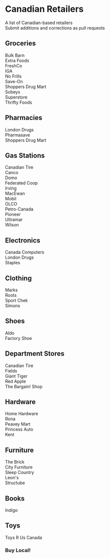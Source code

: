 # Canadian Retailers
A list of Canadian-based retailers  
Submit additions and corrections as pull requests

## Groceries
Bulk Barn  
Extra Foods  
FreshCo  
IGA  
No Frills  
Save-On  
Shoppers Drug Mart  
Sobeys  
Superstore  
Thrifty Foods  

## Pharmacies
London Drugs  
Pharmasave  
Shoppers Drug Mart  

## Gas Stations
Canadian Tire  
Canco  
Domo  
Federated Coop  
Irving  
MacEwan  
Mobil  
OLCO  
Petro-Canada  
Pioneer  
Ultramar  
Wilson  

## Electronics
Canada Computers  
London Drugs  
Staples  

## Clothing
Marks  
Roots  
Sport Chek  
Simons  

## Shoes
Aldo  
Factory Shoe  

## Department Stores
Canadian Tire  
Fields  
Giant Tiger  
Red Apple  
The Bargain! Shop  

## Hardware
Home Hardware  
Rona  
Peavey Mart  
Princess Auto  
Kent  

## Furniture
The Brick  
City Furniture  
Sleep Country  
Leon's  
Structube  

## Books
Indigo  

## Toys
Toys R Us Canada   

### Buy Local!  
